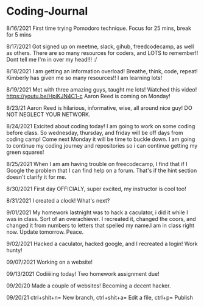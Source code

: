 # Coding-Journal

8/16/2021
First time trying Pomodoro technique. Focus for 25 mins, break for 5 mins

8/17/2021
Got signed up on meetme, slack, gihub, freedcodecamp, as well as others. There are so many resources for coders, and LOTS to remember!! Dont tell me I'm in over my head!!! :/

8/18/2021 I am getting an information overload! Breathe, think, code, repeat! Kimberly has given me so many resources!! I am learning lots!

8/19/2021 Met with three amazing guys, taught me lots!
Watched this video! https://youtu.be/HpiKJN4C1-c Aaron Reed is coming on Monday!

8/23/21 Aaron Reed is hilarious, informative, wise, all around nice guy! DO NOT NEGLECT YOUR NETWORK.

8/24/2021 Exicited about coding today! I am going to work on some coding before class. So wednesday, thursday, and friday will be off days from coding camp! Come next Monday it will be time to buckle down. I am going to continue my coding journey and repositories so i can continue getting my green squares!

8/25/2021 When I am am having trouble on freecodecamp, I find that if I Google the problem that I can find help on a forum. That's if the hint section doesn't clarify it for me.

8/30/2021 First day OFFICIALY, super excited, my instructor is cool too! 

8/31/2021 I created a clock! What's next?

9/01/2021 My homework lastnight was to hack a caculator, i did it while I was in class. Sort of an overachiever. I recreated it, changed the coors, and changed it from numbers to letters that spelled my name.I am in class right now. Update tomorrow. Peace. 

9/02/2021 Hacked a caculator, hacked google, and I recreated a login! Work hunty!

09/07/2021 Working on a website! 

09/13/2021 Codiiiiing today! Two homework assignment due!

09/20/20 Made a couple of websites! Becoming a decent hacker.

09/20/21 ctrl+shit+n= New branch, ctrl+shit+a= Edit a file, ctrl+p= Publish

